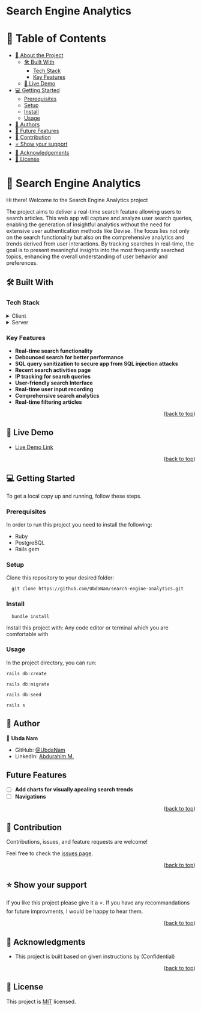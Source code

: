 # Search Engine Analytics

<a name="readme-top"></a>

<!-- TABLE OF CONTENTS -->

# 📗 Table of Contents

- [📖 About the Project](#about-project)
  - [🛠 Built With](#built-with)
    - [Tech Stack](#tech-stack)
    - [Key Features](#key-features)
  - [🚀 Live Demo](#live-demo)
- [💻 Getting Started](#getting-started)
  - [Prerequisites](#prerequisites)
  - [Setup](#setup)
  - [Install](#install)
  - [Usage](#usage)
- [👥 Authors](#authors)
- [🔭 Future Features](#future-features)
- [🤝 Contribution](#contributing)
- [⭐️ Show your support](#support)
- [🙏 Acknowledgements](#acknowledgements)
- [📝 License](#license)

<!-- PROJECT DESCRIPTION -->

# 📖 Search Engine Analytics <a name="about-project">

Hi there! Welcome to the Search Engine Analytics project</a>

The project aims to deliver a real-time search feature allowing users to search articles. This web app will capture and analyze user search queries, enabling the generation of insightful analytics without the need for extensive user authentication methods like Devise. The focus lies not only on the search functionality but also on the comprehensive analytics and trends derived from user interactions. By tracking searches in real-time, the goal is to present meaningful insights into the most frequently searched topics, enhancing the overall understanding of user behavior and preferences.

## 🛠 Built With <a name="built-with"></a>

### Tech Stack <a name="tech-stack"></a>

<details>
<summary>Client</summary>
  <ul>
    <li><a href="https://developer.mozilla.org/en-US/docs/Web/CSS">CSS</a></li>
    <li><a href="https://developer.mozilla.org/en-US/docs/Web/JavaScript">Vanilla JavaScript</a></li>
  </ul>
</details>
<details>
<summary>Server</summary>
  <ul>
    <li><a href="https://rubyonrails.org/">Ruby on Rails</a></li>
  </ul>
</details>

### Key Features <a name="key-features"></a>

- **Real-time search functionality**
- **Debounced search for better performance**
- **SQL query sanitization to secure app from SQL injection attacks**
- **Recent search activities page**
- **IP tracking for search queries**
- **User-friendly search Interface**
- **Real-time user input recording**
- **Comprehensive search analytics**
- **Real-time filtering articles**

<p align="right">(<a href="#readme-top">back to top</a>)</p>

## 🚀 Live Demo <a name="live-demo"></a>

- [Live Demo Link](https://search-engine-8jk0.onrender.com)

<p align="right">(<a href="#readme-top">back to top</a>)</p>

<!-- GETTING STARTED -->

## 💻 Getting Started <a name="getting-started"></a>

To get a local copy up and running, follow these steps.

### Prerequisites

In order to run this project you need to install the following:

- Ruby
- PostgreSQL
- Rails gem

### Setup

Clone this repository to your desired folder:

```snippet
  git clone https://github.com/UbdaNam/search-engine-analytics.git
```

### Install

```snippet
  bundle install
```

Install this project with: Any code editor or terminal which you are comfortable with

### Usage

In the project directory, you can run:

```Create db
rails db:create
```

```Migrate db
rails db:migrate
```

```Populate db
rails db:seed
```

```Start server
rails s
```

<!-- AUTHORS -->

## 👥 Author <a name="authors"></a>

👤 **Ubda Nam**

- GitHub: [@UbdaNam](https://github.com/UbdaNam)
- LinkedIn: [Abdurahim M.](https://www.linkedin.com/in/abdurahim-miftah/)

<!-- FUTURE FEATURES -->

## Future Features <a name="future-features"></a>

- [ ] **Add charts for visually apealing search trends**
- [ ] **Navigations**

<p align="right">(<a href="#readme-top">back to top</a>)</p>

<!-- CONTRIBUTING -->

## 🤝 Contribution <a name="contributing"></a>

Contributions, issues, and feature requests are welcome!

Feel free to check the [issues page](https://github.com/UbdaNam/search-engine-analytics/issues).

<p align="right">(<a href="#readme-top">back to top</a>)</p>

<!-- SUPPORT -->

## ⭐ Show your support <a name="support"></a>

If you like this project please give it a ⭐. If you have any recommandations for future improvments, I would be happy to hear them.

<p align="right">(<a href="#readme-top">back to top</a>)</p>

<!-- ACKNOWLEDGEMENTS -->

## 🙏 Acknowledgments <a name="acknowledgements"></a>

- This project is built based on given instructions by (Confidential)

<p align="right">(<a href="#readme-top">back to top</a>)</p>

## 📝 License <a name="license"></a>

This project is [MIT](./LICENSE) licensed.
